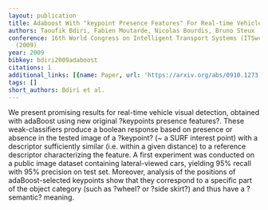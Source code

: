 ```yaml
---
layout: publication
title: Adaboost With "keypoint Presence Features" For Real-time Vehicle Visual Detection
authors: Taoufik Bdiri, Fabien Moutarde, Nicolas Bourdis, Bruno Steux
conference: 16th World Congress on Intelligent Transport Systems (ITSwc2009) Su`ede
  (2009)
year: 2009
bibkey: bdiri2009adaboost
citations: 1
additional_links: [{name: Paper, url: 'https://arxiv.org/abs/0910.1273'}]
tags: []
short_authors: Bdiri et al.
---
```

We present promising results for real-time vehicle visual detection, obtained
with adaBoost using new original ?keypoints presence features?. These
weak-classifiers produce a boolean response based on presence or absence in the
tested image of a ?keypoint? (~ a SURF interest point) with a descriptor
sufficiently similar (i.e. within a given distance) to a reference descriptor
characterizing the feature. A first experiment was conducted on a public image
dataset containing lateral-viewed cars, yielding 95% recall with 95% precision
on test set. Moreover, analysis of the positions of adaBoost-selected keypoints
show that they correspond to a specific part of the object category (such as
?wheel? or ?side skirt?) and thus have a ?semantic? meaning.
